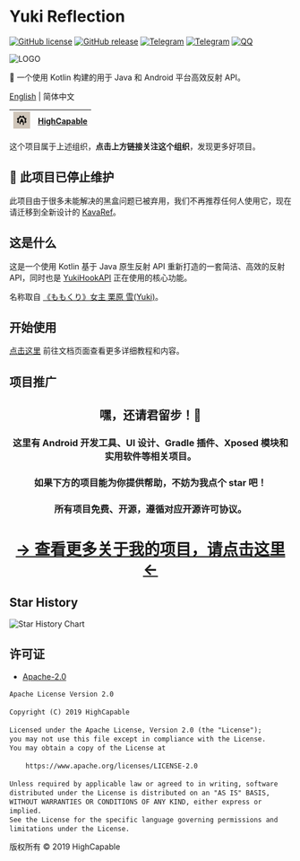 # Yuki Reflection

[![GitHub license](https://img.shields.io/github/license/HighCapable/YukiReflection?color=blue)](https://github.com/HighCapable/YukiReflection/blob/master/LICENSE)
[![GitHub release](https://img.shields.io/github/v/release/HighCapable/YukiReflection?display_name=release&logo=github&color=green)](https://github.com/HighCapable/YukiReflection/releases)
[![Telegram](https://img.shields.io/badge/discussion-Telegram-blue.svg?logo=telegram)](https://t.me/YukiReflection)
[![Telegram](https://img.shields.io/badge/discussion%20dev-Telegram-blue.svg?logo=telegram)](https://t.me/HighCapable_Dev)
[![QQ](https://img.shields.io/badge/discussion%20dev-QQ-blue.svg?logo=tencent-qq&logoColor=red)](https://qm.qq.com/cgi-bin/qm/qr?k=Pnsc5RY6N2mBKFjOLPiYldbAbprAU3V7&jump_from=webapi&authKey=X5EsOVzLXt1dRunge8ryTxDRrh9/IiW1Pua75eDLh9RE3KXE+bwXIYF5cWri/9lf)

<img src="img-src/icon.png" width = "100" height = "100" alt="LOGO"/>

🌴️ 一个使用 Kotlin 构建的用于 Java 和 Android 平台高效反射 API。

[English](README.md) | 简体中文

| <img src="https://github.com/HighCapable/.github/blob/main/img-src/logo.jpg?raw=true" width = "30" height = "30" alt="LOGO"/> | [HighCapable](https://github.com/HighCapable) |
|-------------------------------------------------------------------------------------------------------------------------------|-----------------------------------------------|

这个项目属于上述组织，**点击上方链接关注这个组织**，发现更多好项目。

## 🚨 此项目已停止维护

此项目由于很多未能解决的黑盒问题已被弃用，我们不再推荐任何人使用它，现在请迁移到全新设计的 [KavaRef](https://github.com/HighCapable/KavaRef)。

## 这是什么

这是一个使用 Kotlin 基于 Java 原生反射 API 重新打造的一套简洁、高效的反射 API，同时也是 [YukiHookAPI](https://github.com/HighCapable/YukiHookAPI)
正在使用的核心功能。

名称取自 [《ももくり》女主 栗原 雪(Yuki)](https://www.bilibili.com/bangumi/play/ss5016)。

## 开始使用

[点击这里](https://highcapable.github.io/YukiReflection/zh-cn/) 前往文档页面查看更多详细教程和内容。

## 项目推广

<!--suppress HtmlDeprecatedAttribute -->
<div align="center">
    <h2>嘿，还请君留步！👋</h2>
    <h3>这里有 Android 开发工具、UI 设计、Gradle 插件、Xposed 模块和实用软件等相关项目。</h3>
    <h3>如果下方的项目能为你提供帮助，不妨为我点个 star 吧！</h3>
    <h3>所有项目免费、开源，遵循对应开源许可协议。</h3>
    <h1><a href="https://github.com/fankes/fankes/blob/main/project-promote/README-zh-CN.md">→ 查看更多关于我的项目，请点击这里 ←</a></h1>
</div>

## Star History

![Star History Chart](https://api.star-history.com/svg?repos=HighCapable/YukiReflection&type=Date)

## 许可证

- [Apache-2.0](https://www.apache.org/licenses/LICENSE-2.0)

```
Apache License Version 2.0

Copyright (C) 2019 HighCapable

Licensed under the Apache License, Version 2.0 (the "License");
you may not use this file except in compliance with the License.
You may obtain a copy of the License at

    https://www.apache.org/licenses/LICENSE-2.0

Unless required by applicable law or agreed to in writing, software
distributed under the License is distributed on an "AS IS" BASIS,
WITHOUT WARRANTIES OR CONDITIONS OF ANY KIND, either express or implied.
See the License for the specific language governing permissions and
limitations under the License.
```

版权所有 © 2019 HighCapable